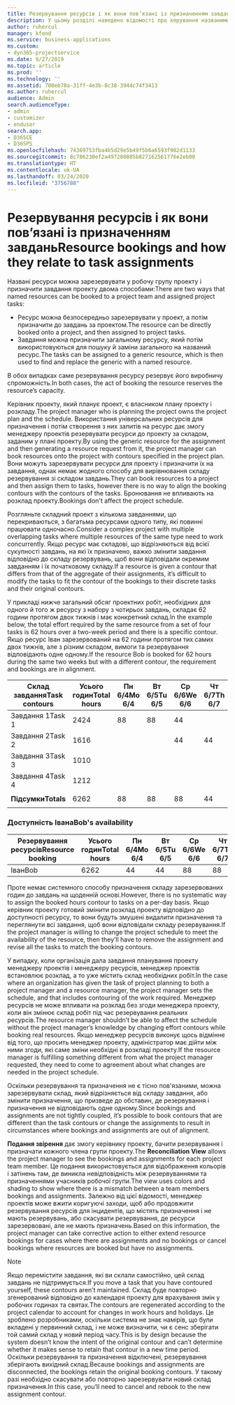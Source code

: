 ```yaml
---
title: Резервування ресурсів і як вони пов’язані із призначенням завдань
description: У цьому розділі наведено відомості про керування названими ресурсами, резервуваннями ресурсів і призначеннями завдань, а також їх співвідношенням.
author: ruhercul
manager: kfend
ms.service: business-applications
ms.custom:
- dyn365-projectservice
ms.date: 9/27/2019
ms.topic: article
ms.prod: ''
ms.technology: ''
ms.assetid: 700eb78a-31ff-4e3b-8c38-3944c74f3413
ms.author: ruhercul
audience: Admin
search.audienceType:
- admin
- customizer
- enduser
search.app:
- D365CE
- D365PS
ms.openlocfilehash: 74369753fba4b5d29e5b49f5b6a6593f902d1133
ms.sourcegitcommit: 8c786230ef2a497280885b827162561776e2eb00
ms.translationtype: HT
ms.contentlocale: uk-UA
ms.lasthandoff: 03/24/2020
ms.locfileid: "3756788"
---
```

# <a name="resource-bookings-and-how-they-relate-to-task-assignments"></a><span data-ttu-id="a0a85-103">Резервування ресурсів і як вони пов’язані із призначенням завдань</span><span class="sxs-lookup"><span data-stu-id="a0a85-103">Resource bookings and how they relate to task assignments</span></span>


<span data-ttu-id="a0a85-104">Названі ресурси можна зарезервувати у робочу групу проекту і призначити завдання проекту двома способами:</span><span class="sxs-lookup"><span data-stu-id="a0a85-104">There are two ways that named resources can be booked to a project team and assigned project tasks:</span></span>

- <span data-ttu-id="a0a85-105">Ресурс можна безпосередньо зарезервувати у проект, а потім призначити до завдань за проектом.</span><span class="sxs-lookup"><span data-stu-id="a0a85-105">The resource can be directly booked onto a project, and then assigned to project tasks.</span></span>
- <span data-ttu-id="a0a85-106">Завдання можна призначити загальному ресурсу, який потім використовуються для пошуку й заміни загального на названий ресурс.</span><span class="sxs-lookup"><span data-stu-id="a0a85-106">The tasks can be assigned to a generic resource, which is then used to find and replace the generic with a named resource.</span></span> 

<span data-ttu-id="a0a85-107">В обох випадках саме резервування ресурсу резервує його виробничу спроможність.</span><span class="sxs-lookup"><span data-stu-id="a0a85-107">In both cases, the act of booking the resource reserves the resource’s capacity.</span></span>

<span data-ttu-id="a0a85-108">Керівник проекту, який планує проект, є власником плану проекту і розкладу.</span><span class="sxs-lookup"><span data-stu-id="a0a85-108">The project manager who is planning the project owns the project plan and the schedule.</span></span> <span data-ttu-id="a0a85-109">Використання універсальних ресурсів для призначення і потім створення з них запитів на ресурс дає змогу менеджеру проектів резервувати ресурси до проекту за складом, заданим у плані проекту.</span><span class="sxs-lookup"><span data-stu-id="a0a85-109">By using the generic resource for the assignment and then generating a resource request from it, the project manager can book resources onto the project with contours specified in the project plan.</span></span> <span data-ttu-id="a0a85-110">Вони можуть зарезервувати ресурси для проекту і призначити їх на завдання, однак немає жодного способу для вирівнювання складу резервування зі складом завдань.</span><span class="sxs-lookup"><span data-stu-id="a0a85-110">They can book resources to a project and then assign them to tasks, however there is no way to align the booking contours with the contours of the tasks.</span></span> <span data-ttu-id="a0a85-111">Бронювання не впливають на розклад проекту.</span><span class="sxs-lookup"><span data-stu-id="a0a85-111">Bookings don't affect the project schedule.</span></span>

<span data-ttu-id="a0a85-112">Розгляньте складний проект з кількома завданнями, що перекриваються, з багатьма ресурсами одного типу, які повинні працювати одночасно.</span><span class="sxs-lookup"><span data-stu-id="a0a85-112">Consider a complex project with multiple overlapping tasks where multiple resources of the same type need to work concurrently.</span></span> <span data-ttu-id="a0a85-113">Якщо ресурс має складові, що відрізняються від всієї сукупності завдань, на які їх призначено, важко змінити завдання відповідно до складу резервувань, щоб вони відповідали окремим завданням і їх початковому складу.</span><span class="sxs-lookup"><span data-stu-id="a0a85-113">If a resource is given a contour that differs from that of the aggregate of their assignments, it’s difficult to modify the tasks to fit the contour of the bookings to their discrete tasks and their original contours.</span></span>

<span data-ttu-id="a0a85-114">У прикладі нижче загальний обсяг проектних робіт, необхідних для одного й того ж ресурсу з набору з чотирьох завдань, складає 62 години протягом двох тижнів і має конкретний склад.</span><span class="sxs-lookup"><span data-stu-id="a0a85-114">In the example below, the total effort required by the same resource from a set of four tasks is 62 hours over a two-week period and there is a specific contour.</span></span> <span data-ttu-id="a0a85-115">Якщо ресурс Іван зарезервований на 62 години протягом тих самих двох тижнів, але з різним складом, вимоги та резервування відповідають одне одному.</span><span class="sxs-lookup"><span data-stu-id="a0a85-115">If the resource Bob is booked for 62 hours during the same two weeks but with a different contour, the requirement and bookings are in alignment.</span></span>

| <span data-ttu-id="a0a85-116">**Склад завдання**</span><span class="sxs-lookup"><span data-stu-id="a0a85-116">**Task contours**</span></span>    | <span data-ttu-id="a0a85-117">**Усього годин**</span><span class="sxs-lookup"><span data-stu-id="a0a85-117">**Total hours**</span></span> | <span data-ttu-id="a0a85-118">Пн 6/4</span><span class="sxs-lookup"><span data-stu-id="a0a85-118">Mo 6/4</span></span> | <span data-ttu-id="a0a85-119">Вт 6/5</span><span class="sxs-lookup"><span data-stu-id="a0a85-119">Tu 6/5</span></span> | <span data-ttu-id="a0a85-120">Ср 6/6</span><span class="sxs-lookup"><span data-stu-id="a0a85-120">We 6/6</span></span> | <span data-ttu-id="a0a85-121">Чт 6/7</span><span class="sxs-lookup"><span data-stu-id="a0a85-121">Th 6/7</span></span> | <span data-ttu-id="a0a85-122">Пт 6/8</span><span class="sxs-lookup"><span data-stu-id="a0a85-122">Fr 6/8</span></span> | <span data-ttu-id="a0a85-123">Сб 6/9</span><span class="sxs-lookup"><span data-stu-id="a0a85-123">Sa 6/9</span></span> | <span data-ttu-id="a0a85-124">Нд 6/10</span><span class="sxs-lookup"><span data-stu-id="a0a85-124">Su 6/10</span></span> | <span data-ttu-id="a0a85-125">Пн 6/11</span><span class="sxs-lookup"><span data-stu-id="a0a85-125">Mo 6/11</span></span> | <span data-ttu-id="a0a85-126">Вт 6/12</span><span class="sxs-lookup"><span data-stu-id="a0a85-126">Tu 6/12</span></span> | <span data-ttu-id="a0a85-127">Ср 6/13</span><span class="sxs-lookup"><span data-stu-id="a0a85-127">We 6/13</span></span> | <span data-ttu-id="a0a85-128">Чт 6/14</span><span class="sxs-lookup"><span data-stu-id="a0a85-128">Th 6/14</span></span> | <span data-ttu-id="a0a85-129">Пт 6/15</span><span class="sxs-lookup"><span data-stu-id="a0a85-129">Fr 6/15</span></span> |
|----------------------|-----------------|--------|--------|--------|--------|--------|--------|---------|---------|---------|---------|---------|---------|
| <span data-ttu-id="a0a85-130">Завдання 1</span><span class="sxs-lookup"><span data-stu-id="a0a85-130">Task 1</span></span>               | <span data-ttu-id="a0a85-131">24</span><span class="sxs-lookup"><span data-stu-id="a0a85-131">24</span></span>              | <span data-ttu-id="a0a85-132">8</span><span class="sxs-lookup"><span data-stu-id="a0a85-132">8</span></span>      | <span data-ttu-id="a0a85-133">8</span><span class="sxs-lookup"><span data-stu-id="a0a85-133">8</span></span>      | <span data-ttu-id="a0a85-134">4</span><span class="sxs-lookup"><span data-stu-id="a0a85-134">4</span></span>      |        |        |        |         |         |         | <span data-ttu-id="a0a85-135">4</span><span class="sxs-lookup"><span data-stu-id="a0a85-135">4</span></span>       |         |         |
| <span data-ttu-id="a0a85-136">Завдання 2</span><span class="sxs-lookup"><span data-stu-id="a0a85-136">Task 2</span></span>               | <span data-ttu-id="a0a85-137">16</span><span class="sxs-lookup"><span data-stu-id="a0a85-137">16</span></span>              |        |        | <span data-ttu-id="a0a85-138">4</span><span class="sxs-lookup"><span data-stu-id="a0a85-138">4</span></span>      | <span data-ttu-id="a0a85-139">4</span><span class="sxs-lookup"><span data-stu-id="a0a85-139">4</span></span>      |        |        |         | <span data-ttu-id="a0a85-140">8</span><span class="sxs-lookup"><span data-stu-id="a0a85-140">8</span></span>       |         |         |         |         |
| <span data-ttu-id="a0a85-141">Завдання 3</span><span class="sxs-lookup"><span data-stu-id="a0a85-141">Task 3</span></span>               | <span data-ttu-id="a0a85-142">10</span><span class="sxs-lookup"><span data-stu-id="a0a85-142">10</span></span>              |        |        |        |        | <span data-ttu-id="a0a85-143">4</span><span class="sxs-lookup"><span data-stu-id="a0a85-143">4</span></span>      |        |         |         | <span data-ttu-id="a0a85-144">4</span><span class="sxs-lookup"><span data-stu-id="a0a85-144">4</span></span>       |         | <span data-ttu-id="a0a85-145">2</span><span class="sxs-lookup"><span data-stu-id="a0a85-145">2</span></span>       |         |
| <span data-ttu-id="a0a85-146">Завдання 4</span><span class="sxs-lookup"><span data-stu-id="a0a85-146">Task 4</span></span>               | <span data-ttu-id="a0a85-147">12</span><span class="sxs-lookup"><span data-stu-id="a0a85-147">12</span></span>              |        |        |        |        |        |        |         |         |         | <span data-ttu-id="a0a85-148">4</span><span class="sxs-lookup"><span data-stu-id="a0a85-148">4</span></span>       |         | <span data-ttu-id="a0a85-149">8</span><span class="sxs-lookup"><span data-stu-id="a0a85-149">8</span></span>       |
|                      |                 |        |        |        |        |        |        |         |         |         |         |         |         |
| <span data-ttu-id="a0a85-150">**Підсумки**</span><span class="sxs-lookup"><span data-stu-id="a0a85-150">**Totals**</span></span>           | <span data-ttu-id="a0a85-151">62</span><span class="sxs-lookup"><span data-stu-id="a0a85-151">62</span></span>              | <span data-ttu-id="a0a85-152">8</span><span class="sxs-lookup"><span data-stu-id="a0a85-152">8</span></span>      | <span data-ttu-id="a0a85-153">8</span><span class="sxs-lookup"><span data-stu-id="a0a85-153">8</span></span>      | <span data-ttu-id="a0a85-154">8</span><span class="sxs-lookup"><span data-stu-id="a0a85-154">8</span></span>      | <span data-ttu-id="a0a85-155">4</span><span class="sxs-lookup"><span data-stu-id="a0a85-155">4</span></span>      | <span data-ttu-id="a0a85-156">4</span><span class="sxs-lookup"><span data-stu-id="a0a85-156">4</span></span>      |        |         | <span data-ttu-id="a0a85-157">8</span><span class="sxs-lookup"><span data-stu-id="a0a85-157">8</span></span>       | <span data-ttu-id="a0a85-158">4</span><span class="sxs-lookup"><span data-stu-id="a0a85-158">4</span></span>       | <span data-ttu-id="a0a85-159">8</span><span class="sxs-lookup"><span data-stu-id="a0a85-159">8</span></span>       | <span data-ttu-id="a0a85-160">2</span><span class="sxs-lookup"><span data-stu-id="a0a85-160">2</span></span>       | <span data-ttu-id="a0a85-161">8</span><span class="sxs-lookup"><span data-stu-id="a0a85-161">8</span></span>       |
|                      |                 |        |        |        |        |        |        |         |         |         |         |

### <a name="bobs-availability"></a><span data-ttu-id="a0a85-162">Доступність Івана</span><span class="sxs-lookup"><span data-stu-id="a0a85-162">Bob's availability</span></span>
| <span data-ttu-id="a0a85-163">**Резервування ресурсів**</span><span class="sxs-lookup"><span data-stu-id="a0a85-163">**Resource   booking**</span></span> | <span data-ttu-id="a0a85-164">**Усього годин**</span><span class="sxs-lookup"><span data-stu-id="a0a85-164">**Total hours**</span></span> | <span data-ttu-id="a0a85-165">Пн 6/4</span><span class="sxs-lookup"><span data-stu-id="a0a85-165">Mo 6/4</span></span> | <span data-ttu-id="a0a85-166">Вт 6/5</span><span class="sxs-lookup"><span data-stu-id="a0a85-166">Tu 6/5</span></span> | <span data-ttu-id="a0a85-167">Ср 6/6</span><span class="sxs-lookup"><span data-stu-id="a0a85-167">We 6/6</span></span> | <span data-ttu-id="a0a85-168">Чт 6/7</span><span class="sxs-lookup"><span data-stu-id="a0a85-168">Th 6/7</span></span> | <span data-ttu-id="a0a85-169">Пт 6/8</span><span class="sxs-lookup"><span data-stu-id="a0a85-169">Fr 6/8</span></span> | <span data-ttu-id="a0a85-170">Сб 6/9</span><span class="sxs-lookup"><span data-stu-id="a0a85-170">Sa 6/9</span></span> | <span data-ttu-id="a0a85-171">Нд 6/10</span><span class="sxs-lookup"><span data-stu-id="a0a85-171">Su 6/10</span></span> | <span data-ttu-id="a0a85-172">Пн 6/11</span><span class="sxs-lookup"><span data-stu-id="a0a85-172">Mo 6/11</span></span> | <span data-ttu-id="a0a85-173">Вт 6/12</span><span class="sxs-lookup"><span data-stu-id="a0a85-173">Tu 6/12</span></span> | <span data-ttu-id="a0a85-174">Ср 6/13</span><span class="sxs-lookup"><span data-stu-id="a0a85-174">We 6/13</span></span> | <span data-ttu-id="a0a85-175">Чт 6/14</span><span class="sxs-lookup"><span data-stu-id="a0a85-175">Th 6/14</span></span> | <span data-ttu-id="a0a85-176">Пт 6/15</span><span class="sxs-lookup"><span data-stu-id="a0a85-176">Fr 6/15</span></span> |
|------------------------|-----------------|--------|--------|--------|--------|--------|--------|---------|---------|---------|---------|---------|---------|
| <span data-ttu-id="a0a85-177">Іван</span><span class="sxs-lookup"><span data-stu-id="a0a85-177">Bob</span></span>                    | <span data-ttu-id="a0a85-178">62</span><span class="sxs-lookup"><span data-stu-id="a0a85-178">62</span></span>              | <span data-ttu-id="a0a85-179">4</span><span class="sxs-lookup"><span data-stu-id="a0a85-179">4</span></span>      | <span data-ttu-id="a0a85-180">4</span><span class="sxs-lookup"><span data-stu-id="a0a85-180">4</span></span>      | <span data-ttu-id="a0a85-181">8</span><span class="sxs-lookup"><span data-stu-id="a0a85-181">8</span></span>      | <span data-ttu-id="a0a85-182">8</span><span class="sxs-lookup"><span data-stu-id="a0a85-182">8</span></span>      | <span data-ttu-id="a0a85-183">8</span><span class="sxs-lookup"><span data-stu-id="a0a85-183">8</span></span>      |        |         | <span data-ttu-id="a0a85-184">4</span><span class="sxs-lookup"><span data-stu-id="a0a85-184">4</span></span>       | <span data-ttu-id="a0a85-185">4</span><span class="sxs-lookup"><span data-stu-id="a0a85-185">4</span></span>       | <span data-ttu-id="a0a85-186">8</span><span class="sxs-lookup"><span data-stu-id="a0a85-186">8</span></span>       | <span data-ttu-id="a0a85-187">8</span><span class="sxs-lookup"><span data-stu-id="a0a85-187">8</span></span>       | <span data-ttu-id="a0a85-188">6</span><span class="sxs-lookup"><span data-stu-id="a0a85-188">6</span></span>       |

<span data-ttu-id="a0a85-189">Проте немає системного способу призначення складу зарезервованих годин до завдань на щоденній основі.</span><span class="sxs-lookup"><span data-stu-id="a0a85-189">However, there is no systematic way to assign the booked hours contour to tasks on a per-day basis.</span></span> <span data-ttu-id="a0a85-190">Якщо керівник проекту готовий змінити розклад проекту відповідно до доступності ресурсу, то вони будуть змушені видалити призначення та переглянути всі завдання, щоб вони відповідали складу резервування.</span><span class="sxs-lookup"><span data-stu-id="a0a85-190">If the project manager is willing to change the project schedule to meet the availability of the resource, then they’ll have to remove the assignment and revise all the tasks to match the booking contours.</span></span>

<span data-ttu-id="a0a85-191">У випадку, коли організація дала завдання планування проекту менеджеру проектів і менеджеру ресурсів, менеджер проектів встановлює розклад, а то уже містить склад необхідних робіт.</span><span class="sxs-lookup"><span data-stu-id="a0a85-191">In the case where an organization has given the task of project planning to both a project manager and a resource manager, the project manager sets the schedule, and that includes contouring of the work required.</span></span> <span data-ttu-id="a0a85-192">Менеджер ресурсів не може впливати на розклад без згоди менеджера проекту, коли він змінює склад робіт під час резервування реальних ресурсів.</span><span class="sxs-lookup"><span data-stu-id="a0a85-192">The resource manager shouldn’t be able to affect the schedule without the project manager’s knowledge by changing effort contours while booking real resources.</span></span> <span data-ttu-id="a0a85-193">Якщо менеджер ресурсів виконує щось відмінне від того, що просить менеджер проекту, адміністратор має дійти між ними згоди, які саме зміни необхідні в розкладі проекту.</span><span class="sxs-lookup"><span data-stu-id="a0a85-193">If the resource manager is fulfilling something different from what the project manager requested, they need to come to agreement about what changes are needed in the project schedule.</span></span>

<span data-ttu-id="a0a85-194">Оскільки резервування та призначення не є тісно пов'язаними, можна зарезервувати склад, який відрізняється від складу завдання, або змінити призначення, що призведе до обставин, де резервування і призначення не відповідають одне одному.</span><span class="sxs-lookup"><span data-stu-id="a0a85-194">Since bookings and assignments are not tightly coupled, it’s possible to book contours that are different than the task contours or change the assignments to result in circumstances where bookings and assignments are out of alignment.</span></span>

<span data-ttu-id="a0a85-195">**Подання звірення** дає змогу керівнику проекту, бачити резервування і призначати кожного члена групи проекту.</span><span class="sxs-lookup"><span data-stu-id="a0a85-195">The **Reconciliation View** allows the project manager to see the bookings and assignments for each project team member.</span></span> <span data-ttu-id="a0a85-196">Це подання використовується для відображення кольорів і затінень там, де виникла невідповідність між резервуваннями та призначеннями учасників робочої групи.</span><span class="sxs-lookup"><span data-stu-id="a0a85-196">The view uses colors and shading to show where there is a mismatch between a team members bookings and assignments.</span></span> <span data-ttu-id="a0a85-197">Залежно від цієї відомості, менеджер проектів може вжити коригуючі заходи, щоб або продовжити резервування ресурсів для інцидентів, що містять призначення і не мають резервувань, або скасувати резервування, де ресурси зарезервовані, але не мають призначень.</span><span class="sxs-lookup"><span data-stu-id="a0a85-197">Based on this information, the project manager can take corrective action to either extend resource bookings for cases where there are assignments and no bookings or cancel bookings where resources are booked but have no assignments.</span></span>

> [!NOTE]
> <span data-ttu-id="a0a85-198">Якщо перемістити завдання, які ви склали самостійно, цей склад завдань не підтримується.</span><span class="sxs-lookup"><span data-stu-id="a0a85-198">If you move a task that you have contoured yourself, these contours aren’t maintained.</span></span> <span data-ttu-id="a0a85-199">Склад буде повторно згенерований відповідно до календаря проекту для врахування змін у робочих годинах та святах.</span><span class="sxs-lookup"><span data-stu-id="a0a85-199">The contours are regenerated according to the project calendar to account for changes in work hours and holidays.</span></span> <span data-ttu-id="a0a85-200">Це зроблено розробниками, оскільки система не знає намірів, що були вкладені у первинний склад, і не може визначити, чи є сенс зберігати той самий склад у новий період часу.</span><span class="sxs-lookup"><span data-stu-id="a0a85-200">This is by design because the system doesn’t know the intent of the original contour and can’t determine whether it makes sense to retain that contour in a new time period.</span></span> <span data-ttu-id="a0a85-201">Оскільки резервування та призначення відключені, резервування зберігають вихідний склад.</span><span class="sxs-lookup"><span data-stu-id="a0a85-201">Because bookings and assignments are disconnected, the bookings retain the original booking contours.</span></span> <span data-ttu-id="a0a85-202">У такому разі необхідно скасувати або повторно зарезервувати новий склад призначення.</span><span class="sxs-lookup"><span data-stu-id="a0a85-202">In this case, you’ll need to cancel and rebook to the new assignment contour.</span></span>

